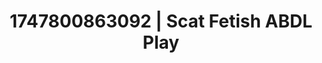 ---
categories:
- Mutual desire
- Erotic focus
- Morning passion
- Pegging play
- Soft domination
image: /assets/images/1747800863092.jpg
layout: post
seo:
  description: Featured content with sensual Scat Fetish, ABDL Play. HD images available.
  keywords: Scat Fetish, ABDL Play
  og_image: /assets/images/1747800863092.jpg
  schema_type: VisualArtwork
tags:
- ABDL Play
- Scat Fetish
- '#1747800863092'
title: 1747800863092 | Scat Fetish ABDL Play
---